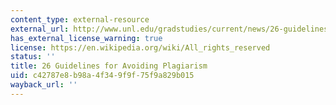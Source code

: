 ```yaml
---
content_type: external-resource
external_url: http://www.unl.edu/gradstudies/current/news/26-guidelines-avoiding-plagiarism
has_external_license_warning: true
license: https://en.wikipedia.org/wiki/All_rights_reserved
status: ''
title: 26 Guidelines for Avoiding Plagiarism
uid: c42787e8-b98a-4f34-9f9f-75f9a829b015
wayback_url: ''
---
```

